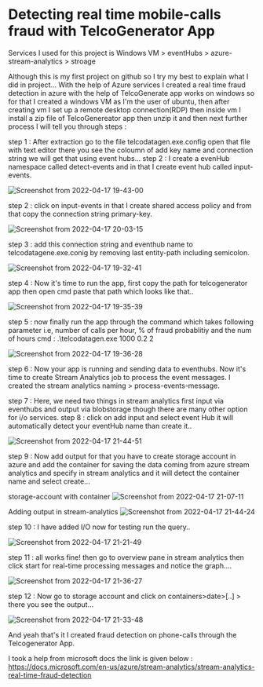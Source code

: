 # Detecting real time mobile-calls fraud with TelcoGenerator App

Services I used for this project is Windows VM > eventHubs > azure-stream-analytics > stroage 

Although this is my first project on github so I try my best to explain what I did in project...
With the help of Azure services I created a real time fraud detection in azure with the help of
TelcoGenerate app works on windows so for that I created a windows VM as I'm the user of ubuntu, then after creating vm I set up a remote desktop connection(RDP) then inside vm I install a zip file of TelcoGenereator app then unzip it and then next further process I will tell you through steps :

step 1 : After extraction go to the file telcodatagen.exe.config open that file with text editor there you see the coloumn of add key name and connection string we will get that using event hubs...
step 2 : I create a evenHub namespace called detect-events and in that I create event hub called input-events.

![Screenshot from 2022-04-17 19-43-00](https://user-images.githubusercontent.com/80934348/163718566-23b52c25-be3c-4252-b188-265c52e99c9c.png)

step 2 : click on input-events in that I create shared access policy and from that copy the connection string primary-key.

![Screenshot from 2022-04-17 20-03-15](https://user-images.githubusercontent.com/80934348/163719231-92afed82-68b8-4ebb-aa55-4658da74a1fe.png)

step 3 : add this connection string and eventhub name to telcodatagene.exe.conig by removing last entity-path including semicolon.

![Screenshot from 2022-04-17 19-32-41](https://user-images.githubusercontent.com/80934348/163719329-b9901823-6997-47fa-a5bf-15bd996f56c2.png)

step 4 : Now it's time to run the app, first copy the path for telcogenerator app then open cmd paste that path which looks like that..

![Screenshot from 2022-04-17 19-35-39](https://user-images.githubusercontent.com/80934348/163719455-44aa79c3-ea6f-4586-8a5f-5965d884823f.png)

step 5 : now finally run the app through the command which takes following parameter i.e, number of calls per hour, % of fraud probablitiy and the num of hours
cmd :   .\telcodatagen.exe 1000 0.2 2  
 
![Screenshot from 2022-04-17 19-36-28](https://user-images.githubusercontent.com/80934348/163719772-2a26ed41-f007-4086-bb4a-24927ea114ad.png)

step 6 : Now your app is running and sending data to eventhubs. Now it's time to create Stream Analytics job to process the event messages. I created the stream analytics naming > process-events-message.

step 7 : Here, we need two things in stream analytics first input via eventhubs and output via blobstorage though there are many other option for i/o services.
step 8 : click on add input and select event Hub it will automatically detect your eventHub name than create it..

![Screenshot from 2022-04-17 21-44-51](https://user-images.githubusercontent.com/80934348/163723134-909a9589-bdde-4916-95de-a48fa086fbd1.png)

step 9 : Now add output for that you have to create storage account in azure and add the container for saving the data coming from azure stream analytics and specify in stream analytics and it will detect the container name and select create...

storage-account with container
![Screenshot from 2022-04-17 21-07-11](https://user-images.githubusercontent.com/80934348/163722009-4de5d734-ca08-4197-8b3d-1e2c9ad9ffbe.png)

Adding output in stream-analytics
![Screenshot from 2022-04-17 21-44-24](https://user-images.githubusercontent.com/80934348/163723172-bfb9fc11-cbd5-4034-9d4f-e4e6ca676cbe.png)

step 10 : I have added I/O now for testing run the query..

![Screenshot from 2022-04-17 21-21-49](https://user-images.githubusercontent.com/80934348/163722193-57f065db-809f-44b7-875c-98ec4aa1ae58.png)

step 11 :  all works fine! then go to overview pane in stream analytics then click start for real-time processing messages and notice the graph....

![Screenshot from 2022-04-17 21-36-27](https://user-images.githubusercontent.com/80934348/163722814-7be261a8-2500-48d2-804d-408cea104f21.png)

step 12 : Now go to storage account and click on containers>date>[..] > there you see the output...

![Screenshot from 2022-04-17 21-33-48](https://user-images.githubusercontent.com/80934348/163722741-9e229c44-e51d-40f5-b1e1-0490ec84cff4.png)

And yeah that's it I created fraud detection on phone-calls through the Telcogenerator App.

I took a help from microsoft docs the link is given below :                                                                                                
     https://docs.microsoft.com/en-us/azure/stream-analytics/stream-analytics-real-time-fraud-detection


